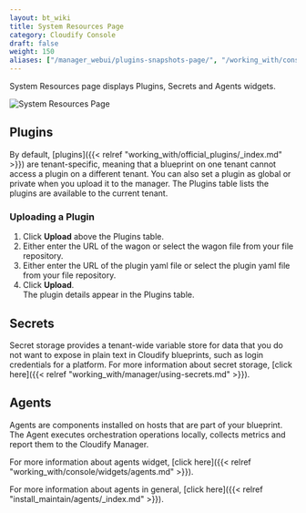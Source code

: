```yaml
---
layout: bt_wiki
title: System Resources Page
category: Cloudify Console
draft: false
weight: 150
aliases: ["/manager_webui/plugins-snapshots-page/", "/working_with/console/plugins-snapshots-page/"]
---
```


System Resources page displays Plugins, Secrets and Agents widgets.

![System Resources Page]( /images/ui/systemResourcesPage/system-resources-page.png )


## Plugins

By default, [plugins]({{< relref "working_with/official_plugins/_index.md" >}}) are tenant-specific, meaning that a blueprint on one tenant cannot access a plugin on a different tenant. You can also set a plugin as global or private when you upload it to the manager. The Plugins table lists the plugins are available to the current tenant.

### Uploading a Plugin

1. Click **Upload** above the Plugins table.
2. Either enter the URL of the wagon or select the wagon file from your file repository.
3. Either enter the URL of the plugin yaml file or select the plugin yaml file from your file repository.
4. Click **Upload**.<br>
The plugin details appear in the Plugins table.


## Secrets

Secret storage provides a tenant-wide variable store for data that you do not want to expose in plain text in Cloudify blueprints, such as login credentials for a platform. For more information about secret storage, [click here]({{< relref "working_with/manager/using-secrets.md" >}}).


## Agents

Agents are components installed on hosts that are part of your blueprint. The Agent executes orchestration operations locally, collects metrics and report them to the Cloudify Manager. 

For more information about agents widget, [click here]({{< relref "working_with/console/widgets/agents.md" >}}).

For more information about agents in general, [click here]({{< relref "install_maintain/agents/_index.md" >}}).
